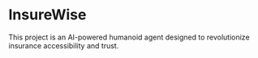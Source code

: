 # InsureWise
This project is an AI-powered humanoid agent designed to revolutionize insurance accessibility and trust.
